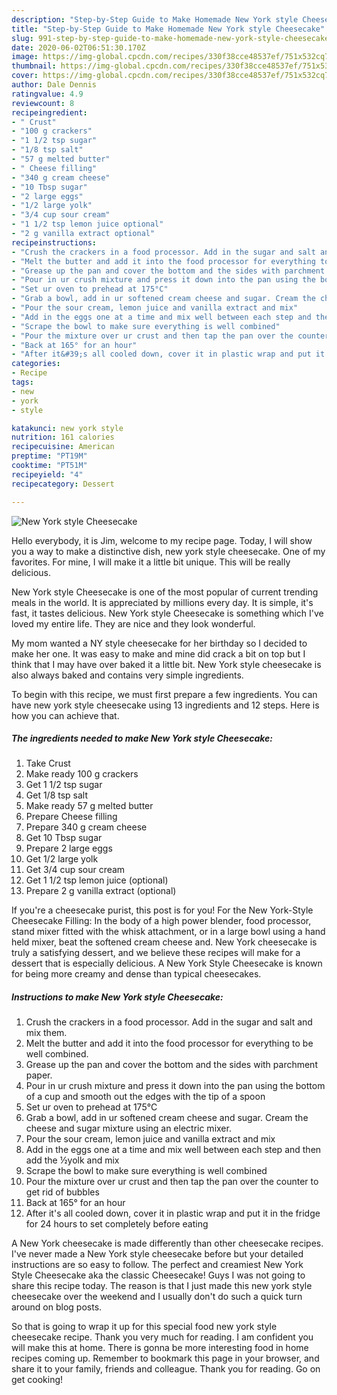 ```yaml
---
description: "Step-by-Step Guide to Make Homemade New York style Cheesecake"
title: "Step-by-Step Guide to Make Homemade New York style Cheesecake"
slug: 991-step-by-step-guide-to-make-homemade-new-york-style-cheesecake
date: 2020-06-02T06:51:30.170Z
image: https://img-global.cpcdn.com/recipes/330f38cce48537ef/751x532cq70/new-york-style-cheesecake-recipe-main-photo.jpg
thumbnail: https://img-global.cpcdn.com/recipes/330f38cce48537ef/751x532cq70/new-york-style-cheesecake-recipe-main-photo.jpg
cover: https://img-global.cpcdn.com/recipes/330f38cce48537ef/751x532cq70/new-york-style-cheesecake-recipe-main-photo.jpg
author: Dale Dennis
ratingvalue: 4.9
reviewcount: 8
recipeingredient:
- " Crust"
- "100 g crackers"
- "1 1/2 tsp sugar"
- "1/8 tsp salt"
- "57 g melted butter"
- " Cheese filling"
- "340 g cream cheese"
- "10 Tbsp sugar"
- "2 large eggs"
- "1/2 large yolk"
- "3/4 cup sour cream"
- "1 1/2 tsp lemon juice optional"
- "2 g vanilla extract optional"
recipeinstructions:
- "Crush the crackers in a food processor. Add in the sugar and salt and mix them."
- "Melt the butter and add it into the food processor for everything to be well combined."
- "Grease up the pan and cover the bottom and the sides with parchment paper."
- "Pour in ur crush mixture and press it down into the pan using the bottom of a cup and smooth out the edges with the tip of a spoon"
- "Set ur oven to prehead at 175°C"
- "Grab a bowl, add in ur softened cream cheese and sugar. Cream the cheese and sugar mixture using an electric mixer."
- "Pour the sour cream, lemon juice and vanilla extract and mix"
- "Add in the eggs one at a time and mix well between each step and then add the ½yolk and mix"
- "Scrape the bowl to make sure everything is well combined"
- "Pour the mixture over ur crust and then tap the pan over the counter to get rid of bubbles"
- "Back at 165° for an hour"
- "After it&#39;s all cooled down, cover it in plastic wrap and put it in the fridge for 24 hours to set completely before eating"
categories:
- Recipe
tags:
- new
- york
- style

katakunci: new york style 
nutrition: 161 calories
recipecuisine: American
preptime: "PT19M"
cooktime: "PT51M"
recipeyield: "4"
recipecategory: Dessert

---
```



![New York style Cheesecake](https://img-global.cpcdn.com/recipes/330f38cce48537ef/751x532cq70/new-york-style-cheesecake-recipe-main-photo.jpg)

Hello everybody, it is Jim, welcome to my recipe page. Today, I will show you a way to make a distinctive dish, new york style cheesecake. One of my favorites. For mine, I will make it a little bit unique. This will be really delicious.

New York style Cheesecake is one of the most popular of current trending meals in the world. It is appreciated by millions every day. It is simple, it's fast, it tastes delicious. New York style Cheesecake is something which I've loved my entire life. They are nice and they look wonderful.

My mom wanted a NY style cheesecake for her birthday so I decided to make her one. It was easy to make and mine did crack a bit on top but I think that I may have over baked it a little bit. New York style cheesecake is also always baked and contains very simple ingredients.


To begin with this recipe, we must first prepare a few ingredients. You can have new york style cheesecake using 13 ingredients and 12 steps. Here is how you can achieve that.

<!--inarticleads1-->

##### The ingredients needed to make New York style Cheesecake:

1. Take  Crust
1. Make ready 100 g crackers
1. Get 1 1/2 tsp sugar
1. Get 1/8 tsp salt
1. Make ready 57 g melted butter
1. Prepare  Cheese filling
1. Prepare 340 g cream cheese
1. Get 10 Tbsp sugar
1. Prepare 2 large eggs
1. Get 1/2 large yolk
1. Get 3/4 cup sour cream
1. Get 1 1/2 tsp lemon juice (optional)
1. Prepare 2 g vanilla extract (optional)


If you&#39;re a cheesecake purist, this post is for you! For the New York-Style Cheesecake Filling: In the body of a high power blender, food processor, stand mixer fitted with the whisk attachment, or in a large bowl using a hand held mixer, beat the softened cream cheese and. New York cheesecake is truly a satisfying dessert, and we believe these recipes will make for a dessert that is especially delicious. A New York Style Cheesecake is known for being more creamy and dense than typical cheesecakes. 

<!--inarticleads2-->

##### Instructions to make New York style Cheesecake:

1. Crush the crackers in a food processor. Add in the sugar and salt and mix them.
1. Melt the butter and add it into the food processor for everything to be well combined.
1. Grease up the pan and cover the bottom and the sides with parchment paper.
1. Pour in ur crush mixture and press it down into the pan using the bottom of a cup and smooth out the edges with the tip of a spoon
1. Set ur oven to prehead at 175°C
1. Grab a bowl, add in ur softened cream cheese and sugar. Cream the cheese and sugar mixture using an electric mixer.
1. Pour the sour cream, lemon juice and vanilla extract and mix
1. Add in the eggs one at a time and mix well between each step and then add the ½yolk and mix
1. Scrape the bowl to make sure everything is well combined
1. Pour the mixture over ur crust and then tap the pan over the counter to get rid of bubbles
1. Back at 165° for an hour
1. After it&#39;s all cooled down, cover it in plastic wrap and put it in the fridge for 24 hours to set completely before eating


A New York cheesecake is made differently than other cheesecake recipes. I&#39;ve never made a New York style cheesecake before but your detailed instructions are so easy to follow. The perfect and creamiest New York Style Cheesecake aka the classic Cheesecake! Guys I was not going to share this recipe today. The reason is that I just made this new york style cheesecake over the weekend and I usually don&#39;t do such a quick turn around on blog posts. 

So that is going to wrap it up for this special food new york style cheesecake recipe. Thank you very much for reading. I am confident you will make this at home. There is gonna be more interesting food in home recipes coming up. Remember to bookmark this page in your browser, and share it to your family, friends and colleague. Thank you for reading. Go on get cooking!
